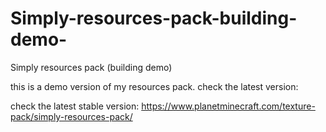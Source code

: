 # Simply-resources-pack-building-demo-
Simply resources pack (building demo)

this is a demo version of my resources pack. check the latest version:

check the latest stable version: https://www.planetminecraft.com/texture-pack/simply-resources-pack/
